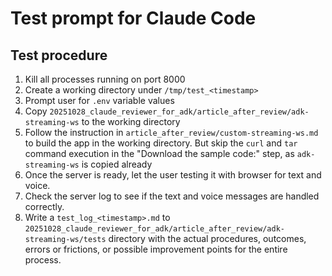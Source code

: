 # Test prompt for Claude Code

## Test procedure

1. Kill all processes running on port 8000
2. Create a working directory under `/tmp/test_<timestamp>`
3. Prompt user for `.env` variable values
4. Copy `20251028_claude_reviewer_for_adk/article_after_review/adk-streaming-ws` to the working directory
5. Follow the instruction in `article_after_review/custom-streaming-ws.md` to build the app in the working directory. But skip the `curl` and `tar` command execution in the "Download the sample code:" step, as `adk-streaming-ws` is copied already
6. Once the server is ready, let the user testing it with browser for text and voice.
7. Check the server log to see if the text and voice messages are handled correctly.
8. Write a `test_log_<timestamp>.md` to `20251028_claude_reviewer_for_adk/article_after_review/adk-streaming-ws/tests` directory with the actual procedures, outcomes, errors or frictions, or possible improvement points for the entire process.
